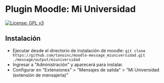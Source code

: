 # Plugin Moodle: Mi Universidad

[![License: GPL v3](https://img.shields.io/badge/License-GPL%20v3-blue.svg)](https://www.gnu.org/licenses/gpl-3.0)

## Instalación
* Ejecutar desde el directorio de instalación de moodle: `git clone https://github.com/tanoinc/moodle-message_miuniversidad.git ./message/output/miuniversidad`
* Ingresar a "Administración" y aparecerá para instalar.
* Configurar en "Extensiones" > "Mensajes de salida" > "Mi Universidad (extensión de mensajería)"
